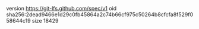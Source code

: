 version https://git-lfs.github.com/spec/v1
oid sha256:2dead9466e1d29c0fb45864a2c74b66cf975c50264b8cfcfa8f529f058644c19
size 18429
